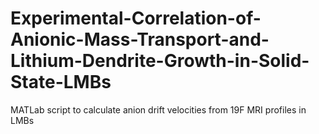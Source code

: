 # Experimental-Correlation-of-Anionic-Mass-Transport-and-Lithium-Dendrite-Growth-in-Solid-State-LMBs
MATLab script to calculate anion drift velocities from 19F MRI profiles in LMBs
